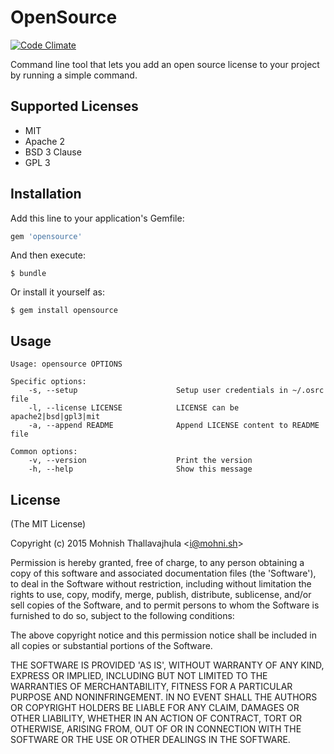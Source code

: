 # OpenSource

[![Code Climate](https://codeclimate.com/github/mohnish/opensource.rb/badges/gpa.svg)](https://codeclimate.com/github/mohnish/opensource.rb)

Command line tool that lets you add an open source license to your project by running a simple command.

## Supported Licenses

- MIT
- Apache 2
- BSD 3 Clause
- GPL 3

## Installation

Add this line to your application's Gemfile:

```ruby
gem 'opensource'
```

And then execute:

    $ bundle

Or install it yourself as:

    $ gem install opensource

## Usage
```
Usage: opensource OPTIONS

Specific options:
    -s, --setup                      Setup user credentials in ~/.osrc file
    -l, --license LICENSE            LICENSE can be apache2|bsd|gpl3|mit
    -a, --append README              Append LICENSE content to README file

Common options:
    -v, --version                    Print the version
    -h, --help                       Show this message
```

## License

(The MIT License)

Copyright (c) 2015 Mohnish Thallavajhula &lt;i@mohni.sh&gt;

Permission is hereby granted, free of charge, to any person obtaining
a copy of this software and associated documentation files (the
'Software'), to deal in the Software without restriction, including
without limitation the rights to use, copy, modify, merge, publish,
distribute, sublicense, and/or sell copies of the Software, and to
permit persons to whom the Software is furnished to do so, subject to
the following conditions:

The above copyright notice and this permission notice shall be
included in all copies or substantial portions of the Software.

THE SOFTWARE IS PROVIDED 'AS IS', WITHOUT WARRANTY OF ANY KIND,
EXPRESS OR IMPLIED, INCLUDING BUT NOT LIMITED TO THE WARRANTIES OF
MERCHANTABILITY, FITNESS FOR A PARTICULAR PURPOSE AND NONINFRINGEMENT.
IN NO EVENT SHALL THE AUTHORS OR COPYRIGHT HOLDERS BE LIABLE FOR ANY
CLAIM, DAMAGES OR OTHER LIABILITY, WHETHER IN AN ACTION OF CONTRACT,
TORT OR OTHERWISE, ARISING FROM, OUT OF OR IN CONNECTION WITH THE
SOFTWARE OR THE USE OR OTHER DEALINGS IN THE SOFTWARE.
